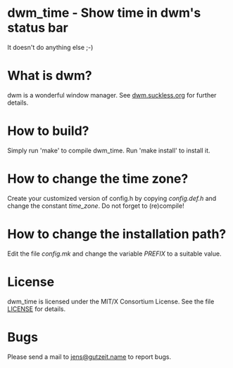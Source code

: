 # dwm_time - Show time in dwm's status bar

It doesn't do anything else ;-)

# What is dwm?

dwm is a wonderful window manager. See
[dwm.suckless.org](http://dwm.suckless.org/) for further details.

# How to build?

Simply run 'make' to compile dwm_time. Run 'make install' to install it.

# How to change the time zone?

Create your customized version of config.h by copying *config.def.h* and change
the constant *time_zone*. Do not forget to (re)compile!

# How to change the installation path?

Edit the file *config.mk* and change the variable *PREFIX* to a suitable
value.

# License

dwm_time is licensed under the MIT/X Consortium License. See the file
[LICENSE](LICENSE) for details.

# Bugs

Please send a mail to [jens@gutzeit.name](mailto:jens@gutzeit.name) to
report bugs.
